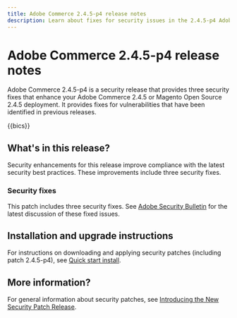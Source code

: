 ```yaml
---
title: Adobe Commerce 2.4.5-p4 release notes
description: Learn about fixes for security issues in the 2.4.5-p4 Adobe Commerce release.
---
```


# Adobe Commerce 2.4.5-p4 release notes

Adobe Commerce 2.4.5-p4 is a security release that provides three security fixes that enhance your Adobe Commerce 2.4.5 or Magento Open Source 2.4.5 deployment. It provides fixes for vulnerabilities that have been identified in previous releases.

{{bics}}

## What's in this release?

Security enhancements for this release improve compliance with the latest security best practices.  These improvements include three security fixes.

### Security fixes

This patch includes three security fixes. See [Adobe Security Bulletin](https://helpx.adobe.com/security/products/magento/apsb23-35.html) for the latest discussion of these fixed issues.


## Installation and upgrade instructions

For instructions on downloading and applying security patches (including patch 2.4.5-p4), see [Quick start install](../../../installation/composer.md).

## More information?

For general information about security patches, see [Introducing the New Security Patch Release](https://community.magento.com/t5/Magento-DevBlog/Introducing-the-New-Security-Patch-Release/ba-p/141287).
